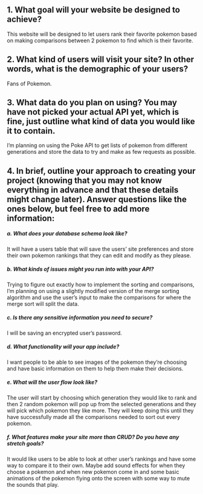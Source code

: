 ## 1. What goal will your website be designed to achieve?
This website will be designed to let users rank their favorite pokemon based on making comparisons between 2 pokemon to find which is their favorite.
## 2. What kind of users will visit your site? In other words, what is the demographic of your users? 
Fans of Pokemon.
## 3. What data do you plan on using? You may have not picked your actual API yet, which is fine, just outline what kind of data you would like it to contain.
I’m planning on using the Poke API to get lists of pokemon from different generations and store the data to try and make as few requests as possible.
## 4. In brief, outline your approach to creating your project (knowing that you may not know everything in advance and that these details might change later). Answer questions like the ones below, but feel free to add more information:
##### a. What does your database schema look like?
It will have a users table that will save the users’ site preferences and store their own pokemon rankings that they can edit and modify as they please.
##### b. What kinds of issues might you run into with your API?
Trying to figure out exactly how to implement the sorting and comparisons, I’m planning on using a slightly modified version of the merge sorting algorithm and use the user’s input to make the comparisons for where the merge sort will split the data.
##### c. Is there any sensitive information you need to secure?
I will be saving an encrypted user’s password.
##### d. What functionality will your app include?
I want people to be able to see images of the pokemon they’re choosing and have basic information on them to help them make their decisions.
##### e. What will the user flow look like?
The user will start by choosing which generation they would like to rank and then 2 random pokemon will pop up from the selected generations and they will pick which pokemon they like more. They will keep doing this until they have successfully made all the comparisons needed to sort out every pokemon.
##### f. What features make your site more than CRUD? Do you have any stretch goals?
It would like users to be able to look at other user’s rankings and have some way to compare it to their own. Maybe add sound effects for when they choose a pokemon and when new pokemon come in and some basic animations of the pokemon flying onto the screen with some way to mute the sounds that play.
